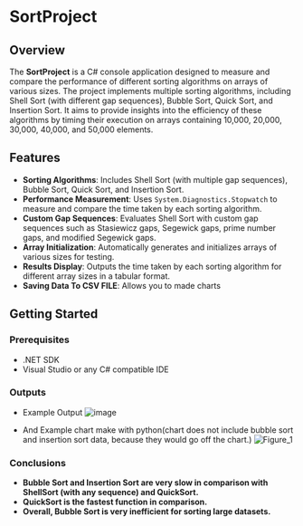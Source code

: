 # SortProject

## Overview

The **SortProject** is a C# console application designed to measure and compare the performance of different sorting algorithms on arrays of various sizes. The project implements multiple sorting algorithms, including Shell Sort (with different gap sequences), Bubble Sort, Quick Sort, and Insertion Sort. It aims to provide insights into the efficiency of these algorithms by timing their execution on arrays containing 10,000, 20,000, 30,000, 40,000, and 50,000 elements.

## Features

- **Sorting Algorithms**: Includes Shell Sort (with multiple gap sequences), Bubble Sort, Quick Sort, and Insertion Sort.
- **Performance Measurement**: Uses `System.Diagnostics.Stopwatch` to measure and compare the time taken by each sorting algorithm.
- **Custom Gap Sequences**: Evaluates Shell Sort with custom gap sequences such as Stasiewicz gaps, Segewick gaps, prime number gaps, and modified Segewick gaps.
- **Array Initialization**: Automatically generates and initializes arrays of various sizes for testing.
- **Results Display**: Outputs the time taken by each sorting algorithm for different array sizes in a tabular format.
- **Saving Data To CSV FILE**: Allows you to made charts

## Getting Started

### Prerequisites

- .NET SDK
- Visual Studio or any C# compatible IDE

### Outputs

- Example Output
![image](https://github.com/AdrianKrauze/SortingComparision/assets/118012788/27dd83c1-6c8e-495c-b3ad-60b3cf26b1e9)

- And Example chart make with python(chart does not include bubble sort and insertion sort data, because they would go off the chart.)
![Figure_1](https://github.com/AdrianKrauze/SortingComparision/assets/118012788/cdfc8df5-37e8-4fb5-bf65-9bb3d2ae6f39)


### Conclusions

- **Bubble Sort and Insertion Sort are very slow in comparison with ShellSort (with any sequence) and QuickSort.**
- **QuickSort is the fastest function in comparison.**
- **Overall, Bubble Sort is very inefficient for sorting large datasets.**


